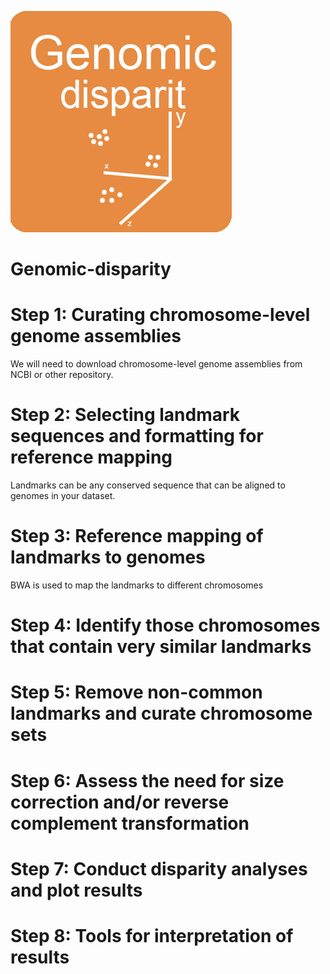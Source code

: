 ![Genomic-disparity](https://github.com/nhm-herpetology/Genomic-disparity/blob/main/Genomic-disparity.jpg)

# Genomic-disparity

# Step 1: Curating chromosome-level genome assemblies
We will need to download chromosome-level genome assemblies from NCBI or other repository. 

# Step 2: Selecting landmark sequences and formatting for reference mapping
Landmarks can be any conserved sequence that can be aligned to genomes in your dataset. 

# Step 3: Reference mapping of landmarks to genomes
BWA is used to map the landmarks to different chromosomes

# Step 4: Identify those chromosomes that contain very similar landmarks

# Step 5: Remove non-common landmarks and curate chromosome sets

# Step 6: Assess the need for size correction and/or reverse complement transformation

# Step 7: Conduct disparity analyses and plot results

# Step 8: Tools for interpretation of results
